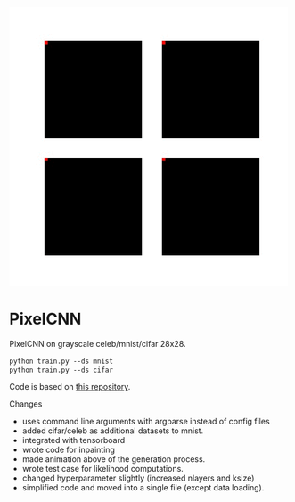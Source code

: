 <img src="animation.gif" />

# PixelCNN
PixelCNN on grayscale celeb/mnist/cifar 28x28.
```
python train.py --ds mnist
python train.py --ds cifar
```

Code is based on <a href="https://github.com/singh-hrituraj/PixelCNN-Pytorch" target="_new">this repository</a>.

Changes
- uses command line arguments with argparse instead of config files
- added cifar/celeb as additional datasets to mnist. 
- integrated with tensorboard 
- wrote code for inpainting
- made animation above of the generation process.  
- wrote test case for likelihood computations. 
- changed hyperparameter slightly (increased nlayers and ksize)
- simplified code and moved into a single file (except data loading). 


